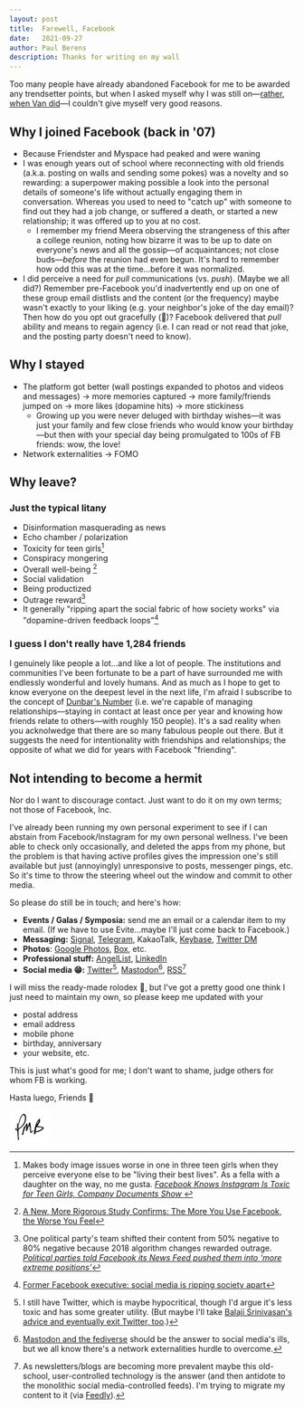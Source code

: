```yaml
---
layout: post
title:	Farewell, Facebook
date:	2021-09-27
author:	Paul Berens
description: Thanks for writing on my wall
---
```

Too many people have already abandoned Facebook for me to be awarded any trendsetter points, but when I asked myself why I was still on—[rather, when Van did](https://youtu.be/pPn2zH_8OmY)—I couldn't give myself very good reasons.

## Why I joined Facebook (back in '07)
- Because Friendster and Myspace had peaked and were waning
- I was enough years out of school where reconnecting with old friends (a.k.a. posting on walls and sending some pokes) was a novelty and so rewarding: a superpower making possible a look into the personal details of someone's life without actually engaging them in conversation. Whereas you used to need to "catch up" with someone to find out they had a job change, or suffered a death, or started a new relationship; it was offered up to you at no cost.
	- I remember my friend Meera observing the strangeness of this after a college reunion, noting how bizarre it was to be up to date on everyone's news and all the gossip—of acquaintances; not close buds—*before* the reunion had even begun. It's hard to remember how odd this was at the time...before it was normalized.
- I did perceive a need for *pull* communications (vs. *push*). (Maybe we all did?) Remember pre-Facebook you'd inadvertently end up on one of these group email distlists and the content (or the frequency) maybe wasn't exactly to your liking (e.g. your neighbor's joke of the day email)? Then how do you opt out gracefully (😬)? Facebook delivered that *pull* ability and means to regain agency (i.e. I can read or not read that joke, and the posting party doesn't need to know).

## Why I stayed
- The platform got better (wall postings expanded to photos and videos and messages) → more memories captured → more family/friends jumped on → more likes (dopamine hits) → more stickiness
	- Growing up you were never deluged with birthday wishes—it was just your family and few close friends who would know your birthday—but then with your special day being promulgated to 100s of FB friends: wow, the love!
- Network externalities → FOMO

## Why leave?

### Just the typical litany
- Disinformation masquerading as news
- Echo chamber / polarization
- Toxicity for teen girls[^1]
- Conspiracy mongering
- Overall well-being [^2]
- Social validation
- Being productized
- Outrage reward[^3]
- It generally "ripping apart the social fabric of how society works" via "dopamine-driven feedback loops"[^4]

### I guess I don't really have 1,284 friends

I genuinely like people a lot...and like a lot of people. The institutions and communities I've been fortunate to be a part of have surrounded me with endlessly wonderful and lovely humans. And as much as I hope to get to know everyone on the deepest level in the next life, I'm afraid I subscribe to the concept of [Dunbar's Number](https://en.wikipedia.org/wiki/Dunbar%27s_number) (i.e. we're capable of managing relationships—staying in contact at least once per year and knowing how friends relate to others—with roughly 150 people). It's a sad reality when you acknolwedge that there are so many fabulous people out there. But it suggests the need for intentionality with friendships and relationships; the opposite of what we did for years with Facebook "friending".

[^1]: Makes body image issues worse in one in three teen girls when they perceive everyone else to be "living their best lives". As a fella with a daughter on the way, no me gusta. *[Facebook Knows Instagram Is Toxic for Teen Girls, Company Documents Show
](https://www.wsj.com/articles/facebook-knows-instagram-is-toxic-for-teen-girls-company-documents-show-11631620739)*

[^2]: [A New, More Rigorous Study Confirms: The More You Use Facebook, the Worse You Feel](https://hbr.org/2017/04/a-new-more-rigorous-study-confirms-the-more-you-use-facebook-the-worse-you-feel)

[^3]: One political party's team shifted their content from 50% negative to 80% negative because 2018 algorithm changes rewarded outrage. *[Political parties told Facebook its News Feed pushed them into ‘more extreme positions’](https://www.theverge.com/2021/9/15/22675472/facebook-wsj-leaks-news-feed-social-media-politics-polarization)*

[^4]: [Former Facebook executive: social media is ripping society apart](https://www.theguardian.com/technology/2017/dec/11/facebook-former-executive-ripping-society-apart)

## Not intending to become a hermit

Nor do I want to discourage contact. Just want to do it on my own terms; not those of Facebook, Inc.

I've already been running my own personal experiment to see if I can abstain from Facebook/Instagram for my own personal wellness. I've been able to check only occasionally, and deleted the apps from my phone, but the problem is that having active profiles gives the impression one's still available but just (annoyingly) unresponsive to posts, messenger pings, etc. So it's time to throw the steering wheel out the window and commit to other media.

So please do still be in touch; and here's how:
- **Events / Galas / Symposia:** send me an email or a calendar item to my email. (If we have to use Evite...maybe I'll just come back to Facebook.)
- **Messaging:** [Signal](https://signal.org), [Telegram](https://t.me/berensp), KakaoTalk, [Keybase](https://keybase.io/berens), [Twitter DM](https://twitter.com/messages/compose?recipient_id=19028711)
- **Photos**: [Google Photos](https://photos.google.com), [Box](https://box.com), etc.
- **Professional stuff:** [AngelList](https://angel.co/berens), [LinkedIn](https://www.linkedin.com/in/berensp/)
- **Social media 😁:** [Twitter](https://twitter.com/berensp)[^5], [Mastodon](https://mastodon.social/@berens)[^6], [RSS](https://berens.co/feed.xml)[^7]

[^5]: I still have Twitter, which is maybe hypocritical, though I'd argue it's less toxic and has some greater utility. (But maybe I'll take [Balaji Srinivasan's advice and eventually exit Twitter, too](https://balajis.com/how-to-gradually-exit-twitter/).)

[^6]: [Mastodon and the fediverse](https://www.nytimes.com/2018/03/28/technology/social-media-privacy.html) should be the answer to social media's ills, but we all know there's a network externalities hurdle to overcome.

[^7]: As newsletters/blogs are becoming more prevalent maybe this old-school, user-controlled technology is the answer (and then antidote to the monolithic social media-controlled feeds). I'm trying to migrate my content to it (via [Feedly](https://feedly.com)).

I will miss the ready-made rolodex 📇, but I've got a pretty good one  think I just need to maintain my own, so please keep me updated with your
- postal address
- email address
- mobile phone
- birthday, anniversary
- your website, etc. 

This is just what's good for me; I don't want to shame, judge others for whom FB is working.

Hasta luego, Friends 👋

![initials](/assets/images/initials.pmb.71.56.png)